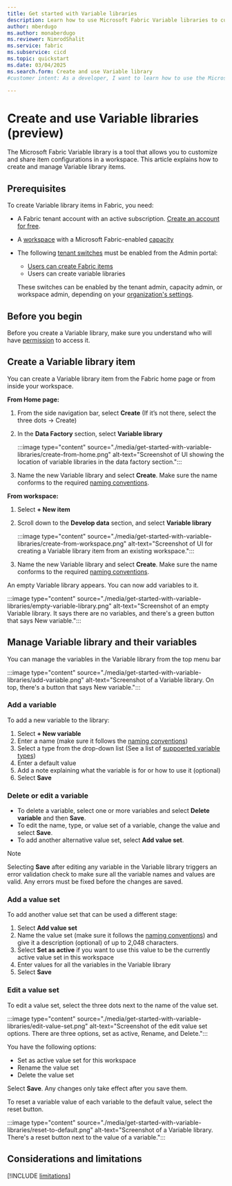 ```yaml
---
title: Get started with Variable libraries
description: Learn how to use Microsoft Fabric Variable libraries to customize and share item configurations in a workspace.
author: mberdugo
ms.author: monaberdugo
ms.reviewer: NimrodShalit
ms.service: fabric
ms.subservice: cicd
ms.topic: quickstart
ms.date: 03/04/2025
ms.search.form: Create and use Variable library
#customer intent: As a developer, I want to learn how to use the Microsoft Fabric Variable library tool to customize and share item configurations in a workspace so that I can manage my content lifecycle.

---
```


# Create and use Variable libraries (preview)

The Microsoft Fabric Variable library is a tool that allows you to customize and share item configurations in a workspace. This article explains how to create and manage Variable library items.

## Prerequisites

To create Variable library items in Fabric, you need:

* A Fabric tenant account with an active subscription. [Create an account for free](../../get-started/fabric-trial.md).
* A [workspace](../../get-started/create-workspaces.md) with a Microsoft Fabric-enabled [capacity](../../enterprise/licenses.md#capacity)
* The following [tenant switches](../../admin/about-tenant-settings.md) must be enabled from the Admin portal:
  * [Users can create Fabric items](../../admin/fabric-switch.md)
  * Users can create variable libraries

  These switches can be enabled by the tenant admin, capacity admin, or workspace admin, depending on your [organization's settings](../../admin/delegate-settings.md).

## Before you begin

Before you create a Variable library, make sure you understand who will have [permission](./variable-library-permissions.md) to access it.

## Create a Variable library item

You can create a Variable library item from the Fabric home page or from inside your workspace.
    
**From Home page:**
<!--- ### [From home page](#tab/home-page) --->

1. From the side navigation bar, select **Create** (If it’s not there, select the three dots -> Create)

1. In the **Data Factory** section, select **Variable library**

   :::image type="content" source="./media/get-started-with-variable-libraries/create-from-home.png" alt-text="Screenshot of UI showing the location of variable libraries in the data factory section.":::

1. Name the new Variable library and select **Create**. Make sure the name conforms to the required [naming conventions](./variable-types.md#variable-library-item-name).

<!--- ### [From workspace](#tab/workspace) --->
**From workspace:**

1. Select **+ New item**
1. Scroll down to the **Develop data** section, and select **Variable library**

   :::image type="content" source="./media/get-started-with-variable-libraries/create-from-workspace.png" alt-text="Screenshot of UI for creating a Variable library item from an existing workspace.":::

1. Name the new Variable library and select **Create**. Make sure the name conforms to the required [naming conventions](./variable-types.md#variable-library-item-name).
<!---
--- --->

An empty Variable library appears. You can now add variables to it.

:::image type="content" source="./media/get-started-with-variable-libraries/empty-variable-library.png" alt-text="Screenshot of an empty Variable library. It says there are no variables, and there's a green button that says New variable.":::

## Manage Variable library and their variables

You can manage the variables in the Variable library from the top menu bar

:::image type="content" source="./media/get-started-with-variable-libraries/add-variable.png" alt-text="Screenshot of a Variable library. On top, there's a button that says New variable.":::

### Add a variable

To add a new variable to the library:

1. Select **+ New variable**
1. Enter a name (make sure it follows the [naming conventions](./variable-types.md#variable-name))
1. Select a type from the drop-down list (See a list of [suppoerted variable types](./variable-types.md#variable-types))
1. Enter a default value
1. Add a note explaining what the variable is for or how to use it (optional)
1. Select **Save**

### Delete or edit a variable

* To delete a variable, select one or more variables and select **Delete variable** and then **Save**.
* To edit the name, type, or value set of a variable, change the value and select **Save**.
* To add another alternative value set, select **Add value set**.

> [!NOTE]
> Selecting **Save** after editing any variable in the Variable library triggers an error validation check to make sure all the variable names and values are valid. Any errors must be fixed before the changes are saved.

### Add a value set

To add another value set that can be used a different stage:

1. Select **Add value set**
1. Name the value set (make sure it follows the [naming conventions](./variable-types.md#variable-types)) and give it a description (optional) of up to 2,048 characters.
1. Select **Set as active** if you want to use this value to be the currently active value set in this workspace
1. Enter values for all the variables in the Variable library
1. Select **Save**

### Edit a value set

To edit a value set, select the three dots next to the name of the value set.

:::image type="content" source="./media/get-started-with-variable-libraries/edit-value-set.png" alt-text="Screenshot of the edit value set options. There are three options, set as active, Rename, and Delete.":::

You have the following options:

* Set as active value set for this workspace
* Rename the value set
* Delete the value set

Select **Save**. Any changes only take effect after you save them.

To reset a variable value of each variable to the default value, select the reset button.

:::image type="content" source="./media/get-started-with-variable-libraries/reset-to-default.png" alt-text="Screenshot of a Variable library. There's a reset button next to the value of a variable.":::

## Considerations and limitations

 [!INCLUDE [limitations](./includes/variable-library-limitations.md)]
